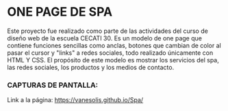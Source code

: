 # ONE PAGE DE SPA
Este proyecto fue realizado como parte de las actividades del curso de diseño web de la escuela CECATI 30.
Es un modelo de one page que contiene funciones sencillas como anclas, botones que cambian de color al pasar el cursor y "links" a redes sociales, todo realizado únicamente con HTML Y CSS.
El propósito de este modelo es mostrar los servicios del spa, las redes sociales, los productos y los medios de contacto.

### CAPTURAS DE PANTALLA:














Link a la página: https://vanesolis.github.io/Spa/
